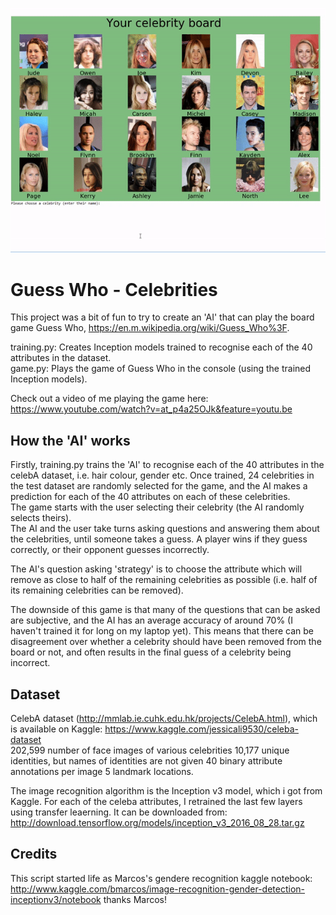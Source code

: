 ![demo_video](guess_who_demo.gif)

# Guess Who - Celebrities

This project was a bit of fun to try to create an 'AI' that can play the board game Guess Who, https://en.m.wikipedia.org/wiki/Guess_Who%3F.

training.py: Creates Inception models trained to recognise each of the 40 attributes in the dataset.  
game.py: Plays the game of Guess Who in the console (using the trained Inception models).

Check out a video of me playing the game here: https://www.youtube.com/watch?v=at_p4a25OJk&feature=youtu.be

## How the 'AI' works
Firstly, training.py trains the 'AI' to recognise each of the 40 attributes in the celebA dataset, i.e. hair colour, gender etc.
Once trained, 24 celebrities in the test dataset are randomly selected for the game, and the AI makes a prediction for each of the 40 attributes on each of these celebrities.  
The game starts with the user selecting their celebrity (the AI randomly selects theirs).  
The AI and the user take turns asking questions and answering them about the celebrities, until someone takes a guess. A player wins if they guess correctly, or their opponent guesses incorrectly.  

The AI's question asking 'strategy' is to choose the attribute which will remove as close to half of the remaining celebrities as possible (i.e. half of its remaining celebrities can be removed).  

The downside of this game is that many of the questions that can be asked are subjective, and the AI has an average accuracy of around 70% (I haven't trained it for long on my laptop yet). This means that there can be disagreement over whether a celebrity should have been removed from the board or not, and often results in the final guess of a celebrity being incorrect.

## Dataset
CelebA dataset (http://mmlab.ie.cuhk.edu.hk/projects/CelebA.html), which is available on Kaggle: https://www.kaggle.com/jessicali9530/celeba-dataset  
202,599 number of face images of various celebrities 10,177 unique identities, but names of identities are not given 40 binary attribute annotations per image 5 landmark locations.

The image recognition algorithm is the Inception v3 model, which i got from Kaggle. For each of the celeba attributes, I retrained the last few layers using transfer leaerning. It can be downloaded from: http://download.tensorflow.org/models/inception_v3_2016_08_28.tar.gz

## Credits
This script started life as Marcos's gendere recognition kaggle notebook: http://www.kaggle.com/bmarcos/image-recognition-gender-detection-inceptionv3/notebook
thanks Marcos!
